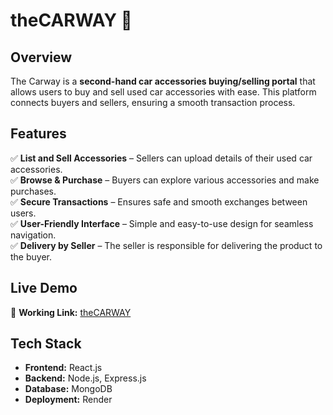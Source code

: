 # theCARWAY 🚗

## Overview
The Carway is a **second-hand car accessories buying/selling portal** that allows users to buy and sell used car accessories with ease. This platform connects buyers and sellers, ensuring a smooth transaction process. 

## Features
✅ **List and Sell Accessories** – Sellers can upload details of their used car accessories.  
✅ **Browse & Purchase** – Buyers can explore various accessories and make purchases.  
✅ **Secure Transactions** – Ensures safe and smooth exchanges between users.  
✅ **User-Friendly Interface** – Simple and easy-to-use design for seamless navigation.  
✅ **Delivery by Seller** – The seller is responsible for delivering the product to the buyer.

## Live Demo
🚀 **Working Link:** [ theCARWAY ](https://thecarway.onrender.com)

## Tech Stack
- **Frontend:** React.js  
- **Backend:** Node.js, Express.js  
- **Database:** MongoDB  
- **Deployment:** Render  

